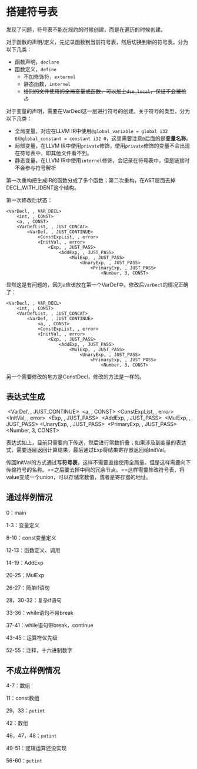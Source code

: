 # 搭建符号表

发现了问题，符号表不能在规约的时候创建，而是在遍历的时候创建。

对于函数的声明/定义，先记录函数到当前符号表，然后切换到新的符号表。分为以下几类：
- 函数声明，`declare`
- 函数定义，`define`
  - 不加修饰符，`externel`
  - 静态函数，`internel`
  - ~~给别的文件使用的全局变量或函数，可以加上`dso_local`，保证不会被抢占~~

对于变量的声明，需要在VarDecl这一层进行符号的创建。关于符号的类型，分为以下几类：
- 全局变量，对应在LLVM IR中使用`@global_variable = global i32 0`/`@global_constant = constant i32 0`，这里需要注意`@`后面的是**变量名称**。
- 局部变量，在LLVM IR中使用`private`修饰，使用`private`修饰的变量不会出现在符号表中，即其他文件看不到。
- 静态变量，在LLVM IR中使用`internel`修饰，会记录在符号表中，但是链接时不会参与符号解析

第一次重构把生成IR的函数分成了多个函数；第二次重构，在AST层面去掉DECL_WITH_IDENT这个结构。

第一次修改后状态：
```
<VarDecl, , VAR_DECL> 
    <int, , CONST> 
    <a, , CONST> 
    <VarDefList, , JUST_CONCAT> 
        <VarDef, , JUST_CONTINUE> 
            <ConstExpList, , error> 
            <InitVal, , error> 
                <Exp, , JUST_PASS> 
                    <AddExp, , JUST_PASS> 
                        <MulExp, , JUST_PASS> 
                            <UnaryExp, , JUST_PASS> 
                                <PrimaryExp, , JUST_PASS> 
                                    <Number, 3, CONST> 
```

显然这是有问题的，因为a应该放在第一个VarDef中。修改后`VarDecl`的情况正确了：
```
<VarDecl, , VAR_DECL> 
    <int, , CONST> 
    <VarDefList, , JUST_CONCAT> 
        <VarDef, , JUST_CONTINUE> 
            <a, , CONST> 
            <ConstExpList, , error> 
            <InitVal, , error> 
                <Exp, , JUST_PASS> 
                    <AddExp, , JUST_PASS> 
                        <MulExp, , JUST_PASS> 
                            <UnaryExp, , JUST_PASS> 
                                <PrimaryExp, , JUST_PASS> 
                                    <Number, 3, CONST> 
```

另一个需要修改的地方是ConstDecl，修改的方法是一样的。

## 表达式生成

​                    <VarDef, , JUST_CONTINUE> 
​                        <a, , CONST> 
​                        <ConstExpList, , error> 
​                        <InitVal, , error> 
​                            <Exp, , JUST_PASS> 
​                                <AddExp, , JUST_PASS> 
​                                    <MulExp, , JUST_PASS> 
​                                        <UnaryExp, , JUST_PASS> 
​                                            <PrimaryExp, , JUST_PASS> 
​                                                <Number, 3, CONST> 

表达式如上，目前只需要向下传送，然后进行常数折叠；如果涉及到变量的表达式，需要逐层返回计算结果，最后通过Exp将结果寄存器返回给InitVal。

传回InitVal的方式通过写**符号表**，这样不需要直接使用全局量。但是这样需要向下传输符号的名称。==之后要去掉中间的冗余节点。==这样需要修改符号表，将value变成一个union，可以存储常数值，或者是寄存器的地址。

## 通过样例情况

0：main

1-3：变量定义

8-10：const变量定义

12-13：函数定义、调用

14-19：AddExp

20-25：MulExp

26-27：简单if语句

28，30-32：复杂if语句

33-36：while语句不带break

37-41：while语句带break，continue

43-45：运算符优先级

52-55：注释，十六进制数字

## 不成立样例情况

4-7：数组

11：const数组

29，33：`putint`

42：数组

46，47，48：`putint`

49-51：逻辑运算还没实现

56-60：`putint`

